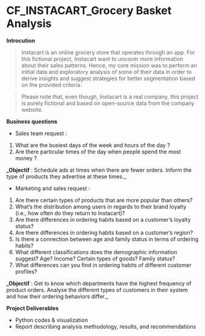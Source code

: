 # CF_INSTACART_Grocery Basket Analysis

**Introcution**

> Instacart is an online grocery store that operates through an app. For this fictional project, Instacart want to uncover more information about their sales patterns. Hence, my core mission was to perform an initial data and exploratory analysis of some of their data in order to derive insights and suggest strategies for better segmentation based on the provided criteria.

> Please note that, even though, Instacart is a real company, this project is purely fictional and based on open-source data from the company website. 

**Business questions**

+  Sales team request :
  
1. What are the busiest days of the week and hours of the day ?
1. Are there particular times of the day when people spend the most money ?

**_Objectif** :  Schedule ads at times when there are fewer orders. Inform the type of products they advertise at these times._


+ Marketing and sales request :
  
1.  Are there certain types of products that are more popular than others?
1.  What’s the distribution among users in regards to their brand loyalty (i.e., how often do they return to Instacart)?
1. Are there differences in ordering habits based on a customer’s loyalty status?
1. Are there differences in ordering habits based on a customer’s region?
1. Is there a connection between age and family status in terms of ordering habits?
1. What different classifications does the demographic information suggest? Age? Income? Certain types of goods? Family status?
1. What differences can you find in ordering habits of different customer profiles?

**_Objectif** : Get to know which departments have the highest frequency of product orders. Analyse the different types of customers in their system and how their ordering behaviors differ._ 

**Project Deliverables**

+ Python codes & visualization
+ Report describing analysis methodology, results, and recommendations
  
